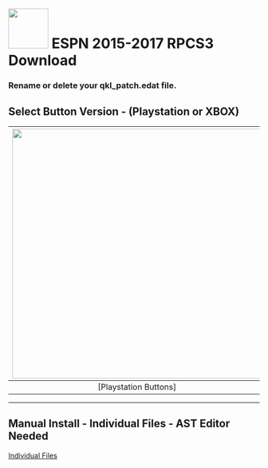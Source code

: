 # <img width="80" src="https://github.com/dylanhale/ScorebugMods/blob/main/assets/images/ESPN15-20.png"> ESPN 2015-2017 RPCS3 Download

### Rename or delete your qkl_patch.edat file.

## Select Button Version - (Playstation or XBOX)
| <img width="500" src="https://github.com/dylanhale/ScorebugMods/blob/main/assets/images/PlaystationC.png">  | <img width="500" src="https://github.com/dylanhale/ScorebugMods/blob/main/assets/images/XboxC.png">
|:---:|:---:|
| [Playstation Buttons] | [XBOX Buttons] |

---------
## Manual Install - Individual Files - AST Editor Needed
[Individual Files]()
